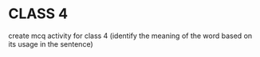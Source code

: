 # CLASS 4
create mcq activity for class 4
(identify the meaning of the word based on its usage in the sentence)









